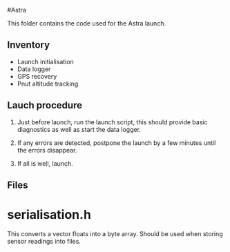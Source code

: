#Astra

This folder contains the code used for the Astra launch.

## Inventory
* Launch initialisation
* Data logger
* GPS recovery
* Pnut altitude tracking

## Lauch procedure
1. Just before launch, run the launch script, this should provide basic diagnostics as well as start the data logger.

2. If any errors are detected, postpone the launch by a few minutes until the errors disappear.

3. If all is well, launch.


## Files

# serialisation.h
This converts a vector floats into a byte array.
Should be used when storing sensor readings into files.
